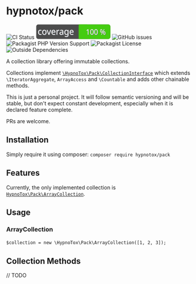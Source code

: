 # hypnotox/pack

![CI Status](https://github.com/hypnotox/pack/actions/workflows/ci.yml/badge.svg)
![Code Coverage](https://raw.githubusercontent.com/hypnotox/pack/main/coverage/badge.svg)
![GitHub issues](https://img.shields.io/github/issues/hypnotox/pack)
![Packagist PHP Version Support](https://img.shields.io/packagist/php-v/hypnotox/pack)
![Packagist License](https://img.shields.io/packagist/l/hypnotox/pack)
![Outside Dependencies](https://img.shields.io/badge/outside%20dependencies-none-brightgreen)

A collection library offering immutable collections.

Collections implement [`\HypnoTox\Pack\CollectionInterface`](/src/CollectionInterface.php) which extends `\IteratorAggregate`, `ArrayAccess` and `\Countable` and adds other chainable methods.

This is just a personal project. It will follow semantic versioning and will be stable, but don't expect constant development, especially when it is declared feature complete.

PRs are welcome.

## Installation

Simply require it using composer: `composer require hypnotox/pack`

## Features

Currently, the only implemented collection is [`HypnoTox\Pack\ArrayCollection`](/src/ArrayCollection.php).

## Usage

### ArrayCollection

`$collection = new \HypnoTox\Pack\ArrayCollection([1, 2, 3]);`

## Collection Methods

// TODO

